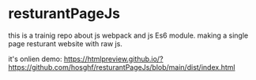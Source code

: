 # resturantPageJs

this is a trainig repo about js webpack and js Es6 module.
making a single page resturant website with raw js.

it's onlien demo:
https://htmlpreview.github.io/?https://github.com/hosghf/resturantPageJs/blob/main/dist/index.html